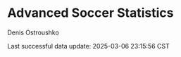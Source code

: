# Advanced Soccer Statistics
Denis Ostroushko

<!-- gfm -->

Last successful data update: 2025-03-06 23:15:56 CST
